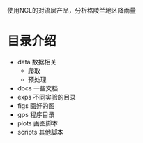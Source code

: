 使用NGL的对流层产品，分析格陵兰地区降雨量


# 目录介绍

- data 数据相关
  - 爬取
  - 预处理
- docs 一些文档
- exps 不同实验的目录
- figs 画好的图
- gps 程序目录
- plots 画图脚本
- scripts 其他脚本